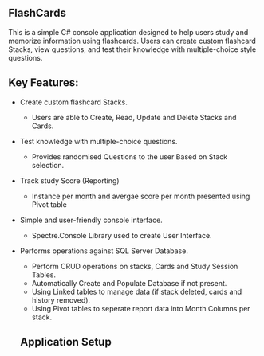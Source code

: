 ## FlashCards
This is a simple C# console application designed to help users study and memorize information using flashcards. Users can create custom flashcard Stacks, view questions, and test their knowledge with multiple-choice style questions. 

## Key Features:

- Create custom flashcard Stacks.
  - Users are able to Create, Read, Update and Delete Stacks and Cards.
- Test knowledge with multiple-choice questions.
  - Provides randomised Questions to the user Based on Stack selection.
- Track study Score (Reporting)
  - Instance per month and avergae score per month presented using Pivot table
- Simple and user-friendly console interface.
  - Spectre.Console Library used to create User Interface.
- Performs operations against SQL Server Database.
  - Perform CRUD operations on stacks, Cards and Study Session Tables.
  - Automatically Create and Populate Database if not present.
  - Using Linked tables to manage data (if stack deleted, cards and history removed).
  - Using Pivot tables to seperate report data into Month Columns per stack.

  ## Application Setup

